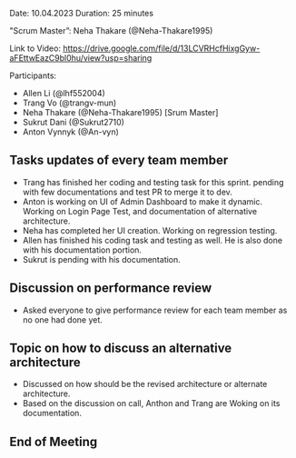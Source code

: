 Date: 10.04.2023
Duration: 25 minutes

"Scrum Master”: Neha Thakare (@Neha-Thakare1995)

Link to Video: https://drive.google.com/file/d/13LCVRHcfHixgGyw-aFEttwEazC9bl0hu/view?usp=sharing

Participants:
- Allen Li (@lhf552004) 
- Trang Vo (@trangv-mun) 
- Neha Thakare (@Neha-Thakare1995) [Srum Master]
- Sukrut Dani (@Sukrut2710)
- Anton Vynnyk (@An-vyn) 

## Tasks updates of every team member

- Trang has finished her coding and testing task for this sprint. pending with few documentations and test PR to merge it to dev. 
- Anton is working on UI of Admin Dashboard to make it dynamic. Working on Login Page Test, and documentation of alternative architecture.
- Neha has completed her UI creation. Working on regression testing.
- Allen has finished his coding task and testing as well. He is also done with his documentation portion.
- Sukrut is pending with his documentation.

## Discussion on performance review

- Asked everyone to give performance review for each team member as no one had done yet.  

## Topic on how to discuss an alternative architecture 
 
- Discussed on how should be the revised architecture or alternate architecture.
- Based on the discussion on call, Anthon and Trang are Woking on its documentation.

## End of Meeting 

